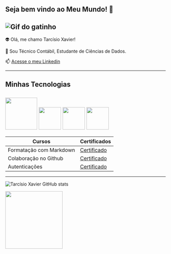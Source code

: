 ## Seja bem vindo ao Meu Mundo! 👋

![Gif do gatinho](https://media.tenor.com/29Ok5pc0ivAAAAAM/gatinho-gato.gif)
------
👽 Olá, me chamo Tarcísio Xavier! 

💬 Sou Técnico Contábil, Estudante de Ciências de Dados.

📫 [Acesse o meu Linkedin](https://www.linkedin.com/in/josé-tarcísio-batista-xavier-632b0624a/)


------

## Minhas Tecnologias

<img src="https://cdn.jsdelivr.net/gh/devicons/devicon@latest/icons/git/git-original-wordmark.svg"
width="100px">
<img src="https://cdn.jsdelivr.net/gh/devicons/devicon@latest/icons/github/github-original.svg"
width="70px">
<img src="https://cdn.jsdelivr.net/gh/devicons/devicon@latest/icons/python/python-original.svg"
width="70px">
<img src="https://cdn.jsdelivr.net/gh/devicons/devicon@latest/icons/postgresql/postgresql-original.svg"
width="70px">
-----

| Cursos | Certificados |
|--------|--------------|
Formatação com Markdown | [Certificado](https://www.dio.me/certificate/WXOHAZHJ/share)
Colaboração no Github | [Certificado](https://www.dio.me/certificate/XA2BXXJG/share)
Autenticações | [Certificado](https://www.dio.me/certificate/TSTAM54Y/share)

-----
![Tarcísio Xavier GitHub stats](https://github-readme-stats.vercel.app/api?username=JTxavier&show_icons=true&theme=radical)

<img loading="lazy" height="180em" src="https://github-readme-stats.vercel.app/api/top-langs/?username=JTxavier&layout=compact&langs_count=7&theme=dracula"/>
